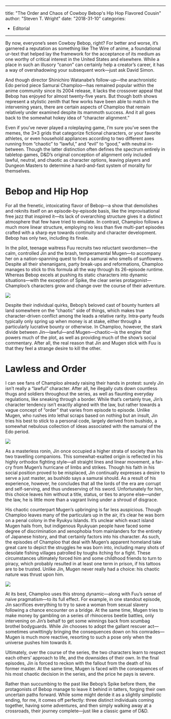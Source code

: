 
---
title: "The Order and Chaos of Cowboy Bebop's Hip Hop Flavored Cousin"
author: "Steven T. Wright"
date: "2018-31-10"
categories:
- Editorial
---

By now, everyone’s seen Cowboy Bebop, right? For better and worse, it’s garnered a reputation as something like The Wire of anime, a foundational ur-text that helped lay the framework for the acceptance of its medium as one worthy of critical interest in the United States and elsewhere. While a place in such an illusory “canon” can certainly help a creator’s career, it has a way of overshadowing your subsequent work—just ask David Simon. 

And though director Shinichiro Watanabe’s follow-up—the anachronistic Edo period piece Samurai Champloo—has remained popular within the anime community since its 2004 release, it lacks the crossover appeal that Bebop has enjoyed for almost twenty-five years. But though both shows represent a stylistic zenith that few works have been able to match in the intervening years, there are certain aspects of Champloo that remain relatively under examined despite its mammoth success. And it all goes back to the somewhat hokey idea of “character alignment.”

Even if you’ve never played a roleplaying game, I’m sure you’ve seen the memes, the 3&#215;3 grids that categorize fictional characters, or your favorite athletes, or even household appliances according to two different axes running from “chaotic” to “lawful,” and “evil” to “good,” with neutral in-between. Though the latter distinction often defines the spectrum entirely in tabletop games, D&D’s original conception of alignment only included lawful, neutral, and chaotic as character options, leaving players and Dungeon Masters to determine a hard-and-fast system of morality for themselves.

# Bebop and Hip Hop

For all the frenetic, intoxicating flavor of Bebop—a show that demolishes and reknits itself on an episode-by-episode basis, like the improvisational free jazz that inspired it—its lack of overarching structure gives it a distinct atmosphere that few have tried to emulate. In contrast, Champloo follows a much more linear structure, employing no less than five multi-part episodes crafted with a sharp eye towards continuity and character development. Bebop has only two, including its finale.

In the pilot, teenage waitress Fuu recruits two reluctant swordsmen—the calm, controlled Jin and the brash, temperamental Mugen—to accompany her on a nation-spanning quest to find a samurai who smells of sunflowers. Despite all their shenanigans, party break-ups and reformations, Champloo manages to stick to this formula all the way through its 26-episode runtime. Whereas Bebop excels at pushing its static characters into dynamic situations—with the exception of Spike, the clear series protagonist— Champloo’s characters grow and change over the course of their adventure.

![](https://i0.wp.com/vrvblog.co/wp-content/uploads/2018/10/Screen-Shot-2018-10-26-at-1.43.38-PM-1024x569.png?resize=1024%2C569&#038;ssl=1)

Despite their individual quirks, Bebop’s beloved cast of bounty hunters all land somewhere on the “chaotic” side of things, which makes true character-driven conflict among the leads a relative rarity. Intra-party feuds typically only spring up when money is at stake, either through a particularly lucrative bounty or otherwise. In Champloo, however, the stark divide between Jin—lawful—and Mugen—chaotic—is the engine that powers much of the plot, as well as providing much of the show’s social commentary. After all, the real reason that Jin and Mugen stick with Fuu is that they feel a strange desire to kill the other.

# Lawless and Order

I can see fans of Champloo already raising their hands in protest: surely Jin isn’t really a “lawful” character. After all, he illegally cuts down countless thugs and soldiers throughout the series, as well as flaunting everyday regulations, like sneaking through a border. While that’s certainly true, Jin’s character tendency isn’t exactly aligned with the law, but rather towards a vague concept of “order” that varies from episode to episode. Unlike Mugen, who rushes into lethal scraps based on nothing but an insult, Jin tries his best to stick to a personal code, largely derived from bushido, a somewhat nebulous collection of ideas associated with the samurai of the Edo period.

![](https://i0.wp.com/vrvblog.co/wp-content/uploads/2018/10/Screen-Shot-2018-10-26-at-1.38.53-PM-1024x567.png?resize=1024%2C567&#038;ssl=1)

As a masterless ronin, Jin once occupied a higher strata of society than his two travelling companions. This somewhat-exalted origin is reflected in his highly orthodox fighting style—all straight lines and linear movement, a far-cry from Mugen’s hurricane of limbs and strikes. Though his faith in his social position proved to be misplaced, Jin continually expresses a desire to serve a just master, as bushido says a samurai should. As a result of his experience, however, he concludes that all the lords of the era are corrupt and self-serving, and thus undeserving of his sword. Unfortunately for him, this choice leaves him without a title, status, or ties to anyone else—under the law, he is little more than a vagrant living under a shroud of disgrace.

His chaotic counterpart Mugen’s upbringing is far less auspicious. Though Champloo leaves many of the particulars up in the air, it’s clear he was born on a penal colony in the Ryukyu Islands. It’s unclear which exact island Mugen hails from, but indigenous Ryukyuan people have faced some degree of discrimination and xenophobia from mainlanders for the entirety of Japanese history, and that certainly factors into his character. As such, the episodes of Champloo that deal with Mugen’s apparent homeland take great care to depict the struggles he was born into, including many shots of desolate fishing villages patrolled by toughs itching for a fight. These circumstances ultimately forced him and some childhood friends to turn to piracy, which probably resulted in at least one term in prison, if his tattoos are to be trusted. Unlike Jin, Mugen never really had a choice: his chaotic nature was thrust upon him.

![](https://i2.wp.com/vrvblog.co/wp-content/uploads/2018/10/Screen-Shot-2018-10-26-at-1.41.32-PM-1024x568.png?resize=1024%2C568&#038;ssl=1)

At its best, Champloo uses this strong dynamic—along with Fuu’s sense of naive pragmatism—to its full effect. For example, in one standout episode, Jin sacrifices everything to try to save a woman from sexual slavery following a chance encounter on a bridge. At the same time, Mugen tries to make money by gambling on a series of rhinoceros beetle battles, only intervening on Jin’s behalf to get some winnings back from scumbag brothel bodyguards. While Jin chooses to adopt the gallant rescuer act—sometimes unwittingly bringing the consequences down on his comrades—Mugen is much more reactive, resorting to such a pose only when the universe pushes him towards it. 

Ultimately, over the course of the series, the two characters learn to respect each others’ approach to life, and the downsides of their own. In the final episodes, Jin is forced to reckon with the fallout from the death of his former master. At the same time, Mugen is faced with the consequences of his most chaotic decision in the series, and the price he pays is severe.

 Rather than succumbing to the past like Bebop’s Spike before them, the protagonists of Bebop manage to leave it behind in tatters, forging their own uncertain paths forward. While some might deride it as a slightly simplistic ending, for me, it comes off perfectly: three distinct individuals coming together, having some adventures, and then simply walking away at a crossroads, their journey complete—just like a classic game of D&D.
